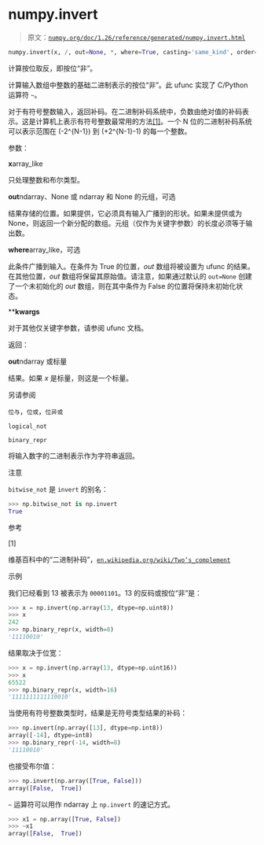 # numpy.invert

> 原文：[`numpy.org/doc/1.26/reference/generated/numpy.invert.html`](https://numpy.org/doc/1.26/reference/generated/numpy.invert.html)

```py
numpy.invert(x, /, out=None, *, where=True, casting='same_kind', order='K', dtype=None, subok=True[, signature, extobj]) = <ufunc 'invert'>
```

计算按位取反，即按位“非”。

计算输入数组中整数的基础二进制表示的按位“非”。此 ufunc 实现了 C/Python 运算符 `~`。

对于有符号整数输入，返回补码。在二进制补码系统中，负数由绝对值的补码表示。这是计算机上表示有符号整数最常用的方法[[1]](#rde927b304c4f-1)。一个 N 位的二进制补码系统可以表示范围在 \(-2^{N-1}\) 到 \(+2^{N-1}-1\) 的每一个整数。

参数：

**x**array_like

只处理整数和布尔类型。

**out**ndarray、None 或 ndarray 和 None 的元组，可选

结果存储的位置。如果提供，它必须具有输入广播到的形状。如果未提供或为 None，则返回一个新分配的数组。元组（仅作为关键字参数）的长度必须等于输出数。

**where**array_like，可选

此条件广播到输入。在条件为 True 的位置，*out* 数组将被设置为 ufunc 的结果。在其他位置，*out* 数组将保留其原始值。请注意，如果通过默认的 `out=None` 创建了一个未初始化的 *out* 数组，则在其中条件为 False 的位置将保持未初始化状态。

****kwargs**

对于其他仅关键字参数，请参阅 ufunc 文档。

返回：

**out**ndarray 或标量

结果。如果 *x* 是标量，则这是一个标量。

另请参阅

`位与`，`位或`，`位异或`

`logical_not`

`binary_repr`

将输入数字的二进制表示作为字符串返回。

注意

`bitwise_not` 是 `invert` 的别名：

```py
>>> np.bitwise_not is np.invert
True 
```

参考

[1]

维基百科中的“二进制补码”，[`en.wikipedia.org/wiki/Two’s_complement`](https://en.wikipedia.org/wiki/Two's_complement) 

示例

我们已经看到 13 被表示为 `00001101`。13 的反码或按位“非”是：

```py
>>> x = np.invert(np.array(13, dtype=np.uint8))
>>> x
242
>>> np.binary_repr(x, width=8)
'11110010' 
```

结果取决于位宽：

```py
>>> x = np.invert(np.array(13, dtype=np.uint16))
>>> x
65522
>>> np.binary_repr(x, width=16)
'1111111111110010' 
```

当使用有符号整数类型时，结果是无符号类型结果的补码：

```py
>>> np.invert(np.array([13], dtype=np.int8))
array([-14], dtype=int8)
>>> np.binary_repr(-14, width=8)
'11110010' 
```

也接受布尔值：

```py
>>> np.invert(np.array([True, False]))
array([False,  True]) 
```

`~` 运算符可以用作 ndarray 上 `np.invert` 的速记方式。

```py
>>> x1 = np.array([True, False])
>>> ~x1
array([False,  True]) 
```
